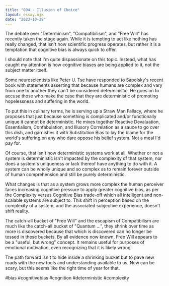 ```yaml
---
title: "094 - Illusion of Choice"
layout: essay.njk
date: "2023-10-29"
---
```


The debate over "Determinism", "Compatibilism", and "Free Will" has recently taken the stage again. While it is tempting to act like nothing has really changed, that isn't how scientific progress operates, but rather it is a temptation that cognitive bias is always quick to offer.

I should note that I'm quite dispassionate on this topic. Instead, what has caught my attention is how cognitive biases are being applied to it, not the subject matter itself.

Some neuroscientists like Peter U. Tse have responded to Sapolsky's recent book with statements asserting that because humans are complex and vary from one to another they can't be considered deterministic. He goes on to accuse those who make the case that they are deterministic of promoting hopelessness and suffering in the world.

To put this in culinary terms, he is serving up a Straw Man Fallacy, where he proposes that just because something is complicated and/or functionally unique it cannot be deterministic. He mixes together Reactive Devaluation, Essentialism, Confabulation, and Illusory Correlation as a sauce to go over this dish, and garnishes it with Substitution Bias to lay the blame for the world's suffering on any who dare oppose his belief system. Not a meal I'd pay for.

Of course, that isn't how deterministic systems work at all. Whether or not a system is deterministic isn't impacted by the complexity of that system, nor does a system's uniqueness or lack thereof have anything to do with it. A system can be wholly unique and so complex as to remain forever outside of human comprehension and still be purely deterministic.

What changes is that as a system grows more complex the human perceiver faces increasing cognitive pressure to apply greater cognitive bias, as per the Complexity versus Cognitive Bias trade-off which all intelligent and non-scalable systems are subject to. This shift in perception based on the complexity of a system, and the associated subjective experience, doesn't shift reality.

The catch-all bucket of "Free Will" and the escapism of Compatibilism are much like the catch-all bucket of "Quantum ...", they shrink over time as more is discovered because that which is discovered can no longer be tossed in these buckets. By all evidence now known, Free Will appears to be a "useful, but wrong" concept. It remains useful for purposes of emotional motivation, even recognizing that it is likely wrong.

The path forward isn't to hide inside a shrinking bucket but to pave new roads with the new tools and understanding available to us. New can be scary, but this seems like the right time of year for that.

#bias #cognitivebias #cognition #deterministic #complexity
